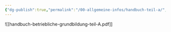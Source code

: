 ```yaml
---
{"dg-publish":true,"permalink":"/00-allgemeine-infos/handbuch-teil-a/","noteIcon":""}
---
```


![[handbuch-betriebliche-grundbildung-teil-A.pdf]]